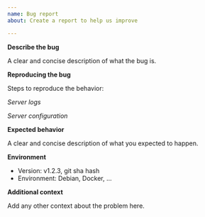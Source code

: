 ```yaml
---
name: Bug report
about: Create a report to help us improve

---
```


**Describe the bug**

A clear and concise description of what the bug is.

**Reproducing the bug**

Steps to reproduce the behavior:

<!--
1. Run `docker run ....`
2. Make API Request to with `curl ...`
3. Request fails with response: `{"some": "error"}`
-->

*Server logs*

<!--
```
log=error ....
```
-->

*Server configuration*

<!--
PLEASE OMIT SENSITIVE VALUES

```yaml
server:
    admin:
        port: 1234
```
-->

**Expected behavior**

A clear and concise description of what you expected to happen.

**Environment**

* Version: v1.2.3, git sha hash
* Environment: Debian, Docker, ...

**Additional context**

Add any other context about the problem here.
